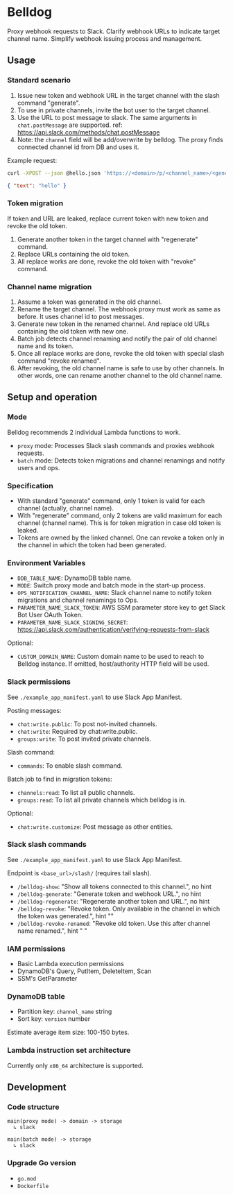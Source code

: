 Belldog
=======

Proxy webhook requests to Slack. Clarify webhook URLs to indicate target channel name. Simplify webhook issuing process and management.

## Usage
### Standard scenario
1. Issue new token and webhook URL in the target channel with the slash command "generate".
  1. To use in private channels, invite the bot user to the target channel.
1. Use the URL to post message to slack. The same arguments in `chat.postMessage` are supported. ref: https://api.slack.com/methods/chat.postMessage
  1. Note: the `channel` field will be add/overwrite by belldog. The proxy finds connected channel id from DB and uses it.

Example request:

```bash
curl -XPOST --json @hello.json 'https://<domain>/p/<channel_name>/<generated_token>/'
```

```json
{ "text": "hello" }
```

### Token migration
If token and URL are leaked, replace current token with new token and revoke the old token.

1. Generate another token in the target channel with "regenerate" command.
1. Replace URLs containing the old token.
1. All replace works are done, revoke the old token with "revoke" command.

### Channel name migration
1. Assume a token was generated in the old channel.
1. Rename the target channel. The webhook proxy must work as same as before. It uses channel id to post messages.
1. Generate new token in the renamed channel. And replace old URLs containing the old token with new one.
1. Batch job detects channel renaming and notify the pair of old channel name and its token.
1. Once all replace works are done, revoke the old token with special slash command "revoke renamed".
1. After revoking, the old channel name is safe to use by other channels. In other words, one can rename another channel to the old channel name.

## Setup and operation
### Mode
Belldog recommends 2 individual Lambda functions to work.

- `proxy` mode: Processes Slack slash commands and proxies webhook requests.
- `batch` mode: Detects token migrations and channel renamings and notify users and ops.

### Specification
- With standard "generate" command, only 1 token is valid for each channel (actually, channel name).
- With "regenerate" command, only 2 tokens are valid maximum for each channel (channel name). This is for token migration in case old token is leaked.
- Tokens are owned by the linked channel. One can revoke a token only in the channel in which the token had been generated.

### Environment Variables
- `DDB_TABLE_NAME`: DynamoDB table name.
- `MODE`: Switch proxy mode and batch mode in the start-up process.
- `OPS_NOTIFICATION_CHANNEL_NAME`: Slack channel name to notify token migrations and channel renamings to Ops.
- `PARAMETER_NAME_SLACK_TOKEN`: AWS SSM parameter store key to get Slack Bot User OAuth Token.
- `PARAMETER_NAME_SLACK_SIGNING_SECRET`: https://api.slack.com/authentication/verifying-requests-from-slack

Optional:

- `CUSTOM_DOMAIN_NAME`: Custom domain name to be used to reach to Belldog instance. If omitted, host/authority HTTP field will be used.

### Slack permissions
See `./example_app_manifest.yaml` to use Slack App Manifest.

Posting messages:

- `chat:write.public`: To post not-invited channels.
- `chat:write`: Required by chat:write.public.
- `groups:write`: To post invited private channels.

Slash command:

- `commands`: To enable slash command.

Batch job to find in migration tokens:

- `channels:read`: To list all public channels.
- `groups:read`: To list all private channels which belldog is in.

Optional:

- `chat:write.customize`: Post message as other entities.

### Slack slash commands
See `./example_app_manifest.yaml` to use Slack App Manifest.

Endpoint is `<base_url>/slash/` (requires tail slash).

- `/belldog-show`: "Show all tokens connected to this channel.", no hint
- `/belldog-generate`: "Generate token and webhook URL.", no hint
- `/belldog-regenerate`: "Regenerate another token and URL.", no hint
- `/belldog-revoke`: "Revoke token. Only available in the channel in which the token was generated.", hint "<token>"
- `/belldog-revoke-renamed`: "Revoke old token. Use this after channel name renamed.", hint "<old channel name> <token>"

### IAM permissions
- Basic Lambda execution permissions
- DynamoDB's Query, PutItem, DeleteItem, Scan
- SSM's GetParameter

### DynamoDB table
- Partition key: `channel_name` string
- Sort key: `version` number

Estimate average item size: 100-150 bytes.

### Lambda instruction set architecture
Currently only `x86_64` architecture is supported.

## Development
### Code structure
```
main(proxy mode) -> domain -> storage
  ↳ slack

main(batch mode) -> storage
  ↳ slack
```

### Upgrade Go version
- `go.mod`
- `Dockerfile`
